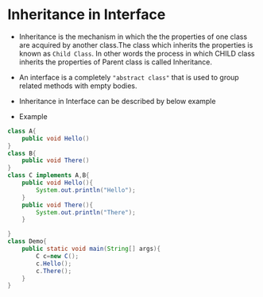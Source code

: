 # Inheritance in Interface

* Inheritance is the mechanism in which the the properties of one class are acquired by another class.The class which inherits the properties is known as ```Child Class```. In other words the process in which CHILD class inherits the properties of Parent class is called Inheritance.

*  An interface is a completely ```"abstract class"``` that is used to group related methods with empty bodies.

* Inheritance in Interface can be described by below example

* Example
```Java
class A{
	public void Hello()
}
class B{
	public void There()
}
class C implements A,B{
	public void Hello(){
		System.out.println("Hello");
	}
	public void There(){
		System.out.println("There");
	}

}
class Demo{
	public static void main(String[] args){
		C c=new C();
		c.Hello();
		c.There();
	}
}
```
